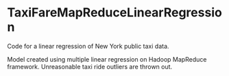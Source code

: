 # TaxiFareMapReduceLinearRegression
Code for a linear regression of New York public taxi data.

Model created using multiple linear regression on Hadoop MapReduce framework. Unreasonable taxi ride outliers are thrown out.
